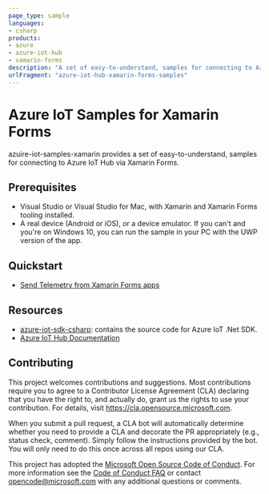 ```yaml
---
page_type: sample
languages:
- csharp
products:
- azure
- azure-iot-hub
- xamarin-forms
description: "A set of easy-to-understand, samples for connecting to Azure IoT Hub via Xamarin Forms"
urlFragment: "azure-iot-hub-xamarin-forms-samples"
---
```


# Azure IoT Samples for Xamarin Forms

<!-- 
Guidelines on README format: https://review.docs.microsoft.com/help/onboard/admin/samples/concepts/readme-template?branch=master

Guidance on onboarding samples to docs.microsoft.com/samples: https://review.docs.microsoft.com/help/onboard/admin/samples/process/onboarding?branch=master

Taxonomies for products and languages: https://review.docs.microsoft.com/new-hope/information-architecture/metadata/taxonomies?branch=master
-->

azuire-iot-samples-xamarin provides a set of easy-to-understand, samples for connecting to Azure IoT Hub via Xamarin Forms.

## Prerequisites

- Visual Studio or Visual Studio for Mac, with Xamarin and Xamarin Forms tooling installed.
- A real device (Android or iOS), or a device emulator. If you can't and you're on Windows 10, you can run the sample in your PC with the UWP version of the app.


## Quickstart

- [Send Telemetry from Xamarin Forms apps](https://docs.microsoft.com/azure/iot-hub/quickstart-send-telemetry-xamarinforms?wt.mc_id=iotquickstart-github-chmaneu)


## Resources

- [azure-iot-sdk-csharp](https://github.com/Azure/azure-iot-sdk-csharp): contains the source code for Azure IoT .Net SDK.
- [Azure IoT Hub Documentation](https://docs.microsoft.com/azure/iot-hub/)

## Contributing

This project welcomes contributions and suggestions.  Most contributions require you to agree to a
Contributor License Agreement (CLA) declaring that you have the right to, and actually do, grant us
the rights to use your contribution. For details, visit https://cla.opensource.microsoft.com.

When you submit a pull request, a CLA bot will automatically determine whether you need to provide
a CLA and decorate the PR appropriately (e.g., status check, comment). Simply follow the instructions
provided by the bot. You will only need to do this once across all repos using our CLA.

This project has adopted the [Microsoft Open Source Code of Conduct](https://opensource.microsoft.com/codeofconduct/).
For more information see the [Code of Conduct FAQ](https://opensource.microsoft.com/codeofconduct/faq/) or
contact [opencode@microsoft.com](mailto:opencode@microsoft.com) with any additional questions or comments.

